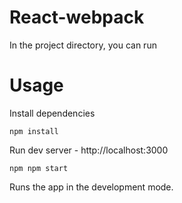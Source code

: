 # React-webpack

In the project directory, you can run


# Usage

Install dependencies

```
npm install
```

Run dev server - http://localhost:3000

```
npm npm start
```

Runs the app in the development mode.<br />

